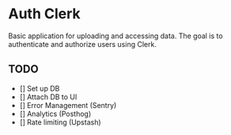 # Auth Clerk

Basic application for uploading and accessing data. The goal is to authenticate and authorize users using Clerk.

## TODO

- [] Set up DB
- [] Attach DB to UI
- [] Error Management (Sentry)
- [] Analytics (Posthog)
- [] Rate limiting (Upstash)
